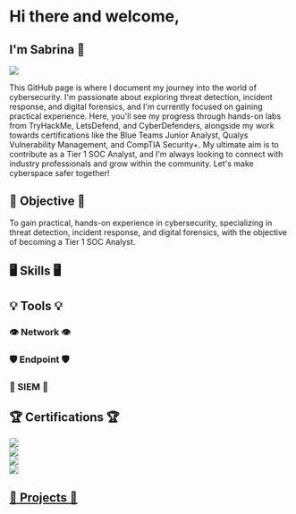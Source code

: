 # Hi there and welcome,
## I'm Sabrina 👋 
<a href="https://www.linkedin.com/in/velasabrina/"><img src="https://img.shields.io/badge/-LinkedIn-0072b1?&style=for-the-badge&logo=linkedin&logoColor=white" /></a>

This GitHub page is where I document my journey into the world of cybersecurity. I'm passionate about exploring threat detection, incident response, and digital forensics, and I'm currently focused on gaining practical experience. Here, you'll see my progress through hands-on labs from TryHackMe, LetsDefend, and CyberDefenders, alongside my work towards certifications like the Blue Teams Junior Analyst, Qualys Vulnerability Management, and CompTIA Security+. My ultimate aim is to contribute as a Tier 1 SOC Analyst, and I'm always looking to connect with industry professionals and grow within the community. Let's make cyberspace safer together!

## 🌱 Objective 🌱

To gain practical, hands-on experience in cybersecurity, specializing in threat detection, incident response, and digital forensics, with the objective of becoming a Tier 1 SOC Analyst.

## 🖥️  Skills 🖥️ 
<!-- 
| Skill                                         | Associated Project         |
|-----------------------------------------------|----------------------------|
| Wazuh                                         | TryHackMe</a>|
| Snort                                         | TryHackMe</a>|
| OpenVAS                                       | TryHackMe|
| TShark                                        | TryHackMe|
| Log Operations                                | TryHAckMe|
| Security Principles 
-->

## 💡 Tools 💡
<!-- 
[Provide tools and break them down into categories. Use ChatGPT to help create the link - Remove this afterwards]]
-->

### 👁️ Network 👁️
<!-- 
<div>
    <img src="https://img.shields.io/badge/-Wireshark-1679A7?&style=for-the-badge&logo=Wireshark&logoColor=white" />
    <img src="https://img.shields.io/badge/-Suricata-EF3B2D?&style=for-the-badge&logo=Suricata&logoColor=white" />
    <img src="https://img.shields.io/badge/-Zeek-777BB4?&style=for-the-badge&logo=Zeek&logoColor=white" />
</div>
-->

### 🛡️ Endpoint 🛡️
<!-- 
<div>
    <img src="https://img.shields.io/badge/-Microsoft_Defender_for_Endpoint-00A4EF?&style=for-the-badge&logo=Microsoft&logoColor=white" />
    <img src="https://img.shields.io/badge/-Velociraptor-4B275F?&style=for-the-badge&logo=Velociraptor&logoColor=white" />
</div>
-->

### 🚨 SIEM 🚨
<!-- 
<div>
    <img src="https://img.shields.io/badge/-Microsoft_Sentinel-0078D4?&style=for-the-badge&logo=Microsoft&logoColor=white" />
    <img src="https://img.shields.io/badge/-Splunk-000000?&style=for-the-badge&logo=Splunk&logoColor=white" />
    <img src="https://img.shields.io/badge/-Elastic-005571?&style=for-the-badge&logo=Elastic&logoColor=white" />
</div>
-->

## 🏆 Certifications 🏆
<div>
  <a href="https://tryhackme-certificates.s3-eu-west-1.amazonaws.com/THM-VNXRZDULRX.pdf"><img src="https://img.shields.io/badge/-TryHackMe%20Pre%20Security-FF3366?&style=for-the-badge&logo=TryHackMe&logoColor=white" />
</div>
<div>
  <a href="https://tryhackme-certificates.s3-eu-west-1.amazonaws.com/THM-48E8NWZYIB.pdf"><img src="https://img.shields.io/badge/-TryHackMe%20Security%20Engineer-FF3366?&style=for-the-badge&logo=TryHackMe&logoColor=white" />
</div>
<div>
  <a href="https://www.credly.com/badges/67c6eacd-cc94-4d17-8f62-02b44cf766e5/linked_in_profile"><img src="https://img.shields.io/badge/-Google%20IT%20Support-4285F4?&style=for-the-badge&logo=Google&logoColor=white" />
</div>
<div>
  <a href="https://www.credly.com/badges/6fa6f149-8707-4a7b-9014-3992dcc6197d/linked_in_profile"><img src="https://img.shields.io/badge/-Google%20Cybersecurity-34A853?&style=for-the-badge&logo=Google&logoColor=white" />
</div>

</div>

## 💾 Projects 💾
<!-- 
- TryHackMe
-  
-->
